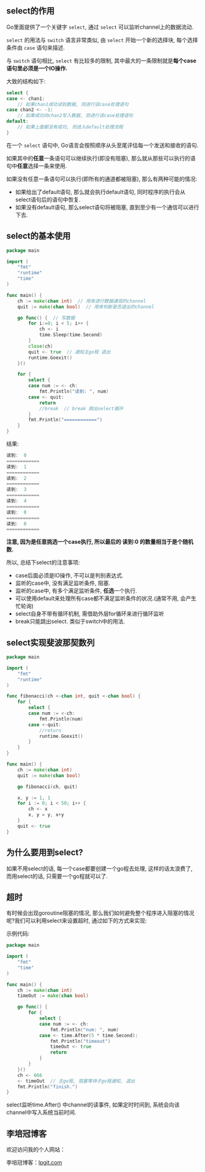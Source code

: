 ## select的作用

Go里面提供了一个关键字 `select`, 通过 `select` 可以监听channel上的数据流动.

`select` 的用法与 `switch` 语言非常类似, 由 `select` 开始一个新的选择块, 每个选择条件由 `case` 语句来描述.

与 `switch` 语句相比, `select` 有比较多的限制, 其中最大的一条限制就是**每个case语句里必须是一个IO操作.**

大致的结构如下:

```go
select {
case <- chan1:
	// 如果chan1成功读到数据, 则进行该case处理语句 
case chan2 <- -1:
	// 如果成功向chan2写入数据, 则进行该case处理语句
default:
	// 如果上面都没有成功, 则进入default处理流程
}
```

在一个 `select` 语句中, Go语言会按照顺序从头至尾评估每一个发送和接收的语句.

如果其中的**任意**一条语句可以继续执行(即没有阻塞), 那么就从那些可以执行的语句中**任意**选择一条来使用.

如果没有任意一条语句可以执行(即所有的通道都被阻塞), 那么有两种可能的情况: 

- 如果给出了default语句, 那么就会执行default语句, 同时程序的执行会从select语句后的语句中恢复.
- 如果没有default语句, 那么select语句将被阻塞, 直到至少有一个通信可以进行下去.

## select的基本使用

```go
package main

import (
	"fmt"
	"runtime"
	"time"
)

func main() {
	ch := make(chan int)  // 用来进行数据通信的channel
	quit := make(chan bool)  // 用来判断是否退出的channel

	go func() {  // 写数据
		for i:=0; i < 5; i++ {
			ch <- i
			time.Sleep(time.Second)
		}
		close(ch)
		quit <- true  // 通知主go程 退出
		runtime.Goexit()
	}()

	for {
		select {
		case num := <- ch:
			fmt.Println("读到: ", num)
		case <- quit:
			return
			//break  // break 跳出select循环
		}
		fmt.Println("============")
	}
}
```

结果:

```go
读到:  0
============
读到:  1
============
读到:  2
============
读到:  3
============
读到:  4
============
读到:  0
============
读到:  0
============
```

**注意, 因为是任意挑选一个case执行, 所以最后的 读到:0 的数量相当于是个随机数.**

所以, 总结下select的注意事项:

- case后面必须是IO操作, 不可以是判别表达式.
- 监听的case中, 没有满足监听条件, 阻塞.
- 监听的case中, 有多个满足监听条件, **任选**一个执行.
- 可以使用default来处理所有case都不满足监听条件的状况.(通常不用, 会产生 忙轮询)
- select自身不带有循环机制, 需借助外层for循环来进行循环监听
- break只能跳出select. 类似于switch中的用法.

## select实现斐波那契数列

```go
package main

import (
	"fmt"
	"runtime"
)

func fibonacci(ch <-chan int, quit <-chan bool) {
	for {
		select {
		case num := <-ch:
			fmt.Println(num)
		case <-quit:
			//return
			runtime.Goexit()
		}
	}
}

func main() {
	ch := make(chan int)
	quit := make(chan bool)

	go fibonacci(ch, quit)

	x, y := 1, 1
	for i := 0; i < 50; i++ {
		ch <- x
		x, y = y, x+y
	}
	quit <- true
}

```

## 为什么要用到select?

如果不用select的话, 每一个case都要创建一个go程去处理, 这样的话太浪费了, 而用select的话, 只需要一个go程就可以了.

## 超时

有时候会出现goroutine阻塞的情况, 那么我们如何避免整个程序进入阻塞的情况呢?我们可以利用select来设置超时, 通过如下的方式来实现:

示例代码:

```go
package main

import (
	"fmt"
	"time"
)

func main() {
	ch := make(chan int)
	timeOut := make(chan bool)

	go func() {
		for {
			select {
			case num := <- ch:
				fmt.Println("num: ", num)
			case <- time.After(5 * time.Second):
				fmt.Println("timeout")
				timeOut <- true
				return
			}
		}
	}()
	ch <- 666
	<- timeOut  // 主go程, 阻塞等待子go程通知, 退出
	fmt.Println("finish.")
}
```

select监听time.After() 中channel的读事件, 如果定时时间到, 系统会向该channel中写入系统当前时间.

## 李培冠博客

欢迎访问我的个人网站：

李培冠博客：[lpgit.com](https://lpgit.com)
